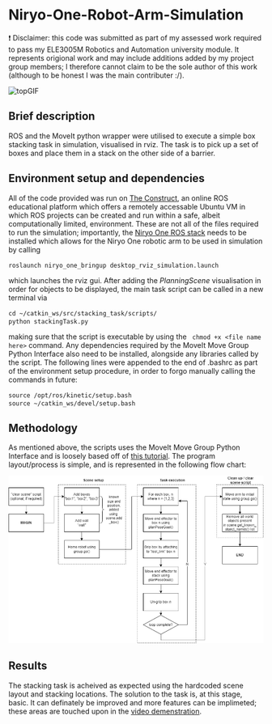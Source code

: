 # Niryo-One-Robot-Arm-Simulation
❗ Disclaimer: this code was submitted as part of my assessed work required to pass my ELE3005M Robotics and Automation university module. It represents origional work and may include additions added by my project group members; I therefore cannot claim to be the sole author of this work (although to be honest I was the main contributer :/).

![topGIF](./images_and_videos/robot_gif.gif)

## Brief description
ROS and the MoveIt python wrapper were utilised to execute a simple box stacking task in simulation, visualised in rviz. The task is to pick up a set of boxes and place them in a stack on the other side of a barrier. 

## Environment setup and dependencies
All of the code provided was run on [The Construct](https://www.theconstructsim.com/), an online ROS educational platform which offers a remotely accessable Ubuntu VM in which ROS projects can be created and run within a safe, albeit computationally limited, environment. These are not all of the files required to run the simulation; importantly, the [Niryo One ROS stack](https://github.com/NiryoRobotics/niryo_one_ros) needs to be installed which allows for the Niryo One robotic arm to be used in simulation by calling 
```
roslaunch niryo_one_bringup desktop_rviz_simulation.launch
```
which launches the rviz gui. After adding the *PlanningScene* visualisation in order for objects to be displayed, the main task script can be called in a new terminal via
```
cd ~/catkin_ws/src/stacking_task/scripts/
python stackingTask.py
```
making sure that the script is executable by using the ``` chmod +x <file name here>``` command. Any dependencies required by the MoveIt Move Group Python Interface also need to be installed, alongside any libraries called by the script. The following lines were appended to the end of .bashrc as part of the environment setup procedure, in order to forgo manually calling the commands in future:
```
source /opt/ros/kinetic/setup.bash
source ~/catkin_ws/devel/setup.bash
```

## Methodology
As mentioned above, the scripts uses the MoveIt Move Group Python Interface and is loosely based off of [this tutorial](http://docs.ros.org/en/kinetic/api/moveit_tutorials/html/doc/move_group_python_interface/move_group_python_interface_tutorial.html). The program layout/process is simple, and is represented in the following flow chart:

![flowchart](./images_and_videos/flowchart.png)

## Results
The stacking task is acheived as expected using the hardcoded scene layout and stacking locations. The solution to the task is, at this stage, basic. It can definately be improved and more features can be implimeted; these areas are touched upon in the [video demenstration](./images_and_videos/demo_video.m4v).
